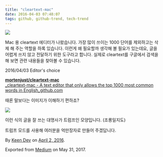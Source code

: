 ```yaml
---
title: "cleartext-mac"
date: 2016-04-03 07:48:07
tags: github, github-trend, tech-trend 
---
```



![][image0]

Mac 용 cleartext 에디터가 나왔습니다. 가장 많이 쓰이는 1000 단어를 제외하고는 삭제 해 주는 역할을 하록 있습니다. 이런게 왜 필요할까 생각해 볼 필요가 있는데요, 글을 어렵게 쓰지 않고 전달하기 위한 도구라고 합니다. 실제로 cleartext를 구글에서 검색을 해 보면 관련 내용들을 찾아볼 수 있습니다.

2016/04/03 Editor's choice

[**mortenjust/cleartext-mac**  
_cleartext-mac - A text editor that only allows the top 1000 most common words in English_github.com][anchor0][][anchor1]

때론 말보다는 이미지가 이해하기 편하죠?

![][image1]

이런 식의 글을 잘 쓰는 대명사가 트럼프인 모양입니다. (조롱일지도)

트럼프 모드를 사용해 여러분을 억만장자로 만들어 주겠답니다.

By [Keen Dev][anchor2] on [April 2, 2016][anchor3].

Exported from [Medium][anchor4] on May 31, 2017\.


[anchor0]: https://github.com/mortenjust/cleartext-mac "https://github.com/mortenjust/cleartext-mac"
[anchor1]: https://github.com/mortenjust/cleartext-mac
[anchor2]: https://medium.com/@keendev
[anchor3]: https://medium.com/p/97326a56c64c
[anchor4]: https://medium.com


[image0]: /images/1*iU3oxrcWOd8Qw9Y5BllYSA.png
[image1]: /images/1*rTiuTZga1mEbgvpGEl5nCQ.gi